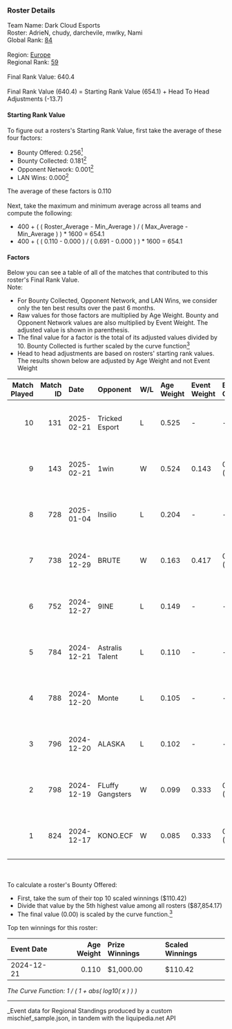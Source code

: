 ### Roster Details<br />
Team Name: Dark Cloud Esports<br />
Roster: AdrieN, chudy, darchevile, mwlky, Nami<br />
Global Rank: [84](../../standings_global_2025_06_02.md)<br />
<br />
Region: [Europe]( ../../standings_europe_2025_06_02.md)<br />
Regional Rank: [59]( ../../standings_europe_2025_06_02.md)<br />
<br />
Final Rank Value:  640.4<br />
<br />
Final Rank Value (640.4) = Starting Rank Value (654.1) + Head To Head Adjustments (-13.7)<br />

#### Starting Rank Value<br />
To figure out a rosters's Starting Rank Value, first take the average of these four factors:<br />
- Bounty Offered: 0.256[<sup>1</sup>](#table2)
- Bounty Collected: 0.181[<sup>2</sup>](#table1)
- Opponent Network: 0.001[<sup>2</sup>](#table1)
- LAN Wins: 0.000[<sup>2</sup>](#table1)

The average of these factors is 0.110<br />
<br />
Next, take the maximum and minimum average across all teams and compute the following:<br />
- 400 + ( ( Roster_Average - Min_Average ) / ( Max_Average - Min_Average ) ) * 1600 = 654.1
- 400 + ( ( 0.110 - 0.000 ) / ( 0.691 - 0.000 ) ) * 1600 = 654.1


#### Factors<br />
Below you can see a table of all of the matches that contributed to this roster's Final Rank Value.<br />
Note:<br />

- For Bounty Collected, Opponent Network, and LAN Wins, we consider only the ten best results over the past 6 months.
- Raw values for those factors are multiplied by Age Weight. Bounty and Opponent Network values are also multiplied by Event Weight. The adjusted value is shown in parenthesis.
- The final value for a factor is the total of its adjusted values divided by 10. Bounty Collected is further scaled by the curve function[<sup>3</sup>](#curveFunction)
- Head to head adjustments are based on rosters' starting rank values. The results shown below are adjusted by Age Weight and not Event Weight
<span id="table1"></span><br />


| Match Played | Match ID | Date       | Opponent         | W/L | Age Weight | Event Weight | Bounty Collected | Opponent Network | LAN Wins  | H2H Adj. | Roster                                   |
| -: | -: | :- | :- | :- | :- | :- | :- | :- | :- | -: | :- |
|           10 |      131 | 2025-02-21 | Tricked Esport   | L   | 0.525      | -            | -                | -                | -         |   -10.98 | AdrieN, chudy, darchevile, mwlky, Nami   |
|            9 |      143 | 2025-02-21 | 1win             | W   | 0.524      | 0.143        | 0.000 (0.000)    | 0.000 (0.000)    | 0 (0.000) |     3.27 | AdrieN, chudy, darchevile, mwlky, Nami   |
|            8 |      728 | 2025-01-04 | Insilio          | L   | 0.204      | -            | -                | -                | -         |    -4.42 | chudy, darchevile, Enzo, Michat, Nami    |
|            7 |      738 | 2024-12-29 | BRUTE            | W   | 0.163      | 0.417        | 0.000 (0.000)    | 0.037 (0.003)    | 0 (0.000) |     1.56 | chudy, darchevile, Michat, Nami, next1me |
|            6 |      752 | 2024-12-27 | 9INE             | L   | 0.149      | -            | -                | -                | -         |    -1.48 | chudy, darchevile, Enzo, Michat, Nami    |
|            5 |      784 | 2024-12-21 | Astralis Talent  | L   | 0.110      | -            | -                | -                | -         |    -2.35 | Bambosh, chudy2k, darchevile, Enzo, Nami |
|            4 |      788 | 2024-12-20 | Monte            | L   | 0.105      | -            | -                | -                | -         |    -1.25 | Bambosh, chudy2k, darchevile, Enzo, Nami |
|            3 |      796 | 2024-12-20 | ALASKA           | L   | 0.102      | -            | -                | -                | -         |    -0.47 | Bambosh, chudy2k, darchevile, Enzo, Nami |
|            2 |      798 | 2024-12-19 | FLuffy Gangsters | W   | 0.099      | 0.333        | 0.000 (0.000)    | 0.073 (0.002)    | 0 (0.000) |     0.86 | Bambosh, chudy2k, darchevile, Enzo, Nami |
|            1 |      824 | 2024-12-17 | KONO.ECF         | W   | 0.085      | 0.333        | 0.011 (0.000)    | 0.124 (0.003)    | 0 (0.000) |     1.55 | Bambosh, chudy2k, darchevile, Enzo, Nami |

<br />
<span id="table2"></span><br />
To calculate a roster's Bounty Offered:<br />

- First, take the sum of their top 10 scaled winnings ($110.42)
- Divide that value by the 5th highest value among all rosters ($87,854.17)
- The final value (0.00) is scaled by the curve function.[<sup>3</sup>](#curveFunction)

Top ten winnings for this roster:<br />

| Event Date | Age Weight | Prize Winnings | Scaled Winnings |
| :- | -: | :- | :- |
| 2024-12-21 |      0.110 | $1,000.00      | $110.42         |


<span id="curveFunction"></span>_The Curve Function: 1 / ( 1 + abs( log10( x ) ) )_<br />

---
_Event data for Regional Standings produced by a custom mischief_sample.json, in tandem with the liquipedia.net API<br />
